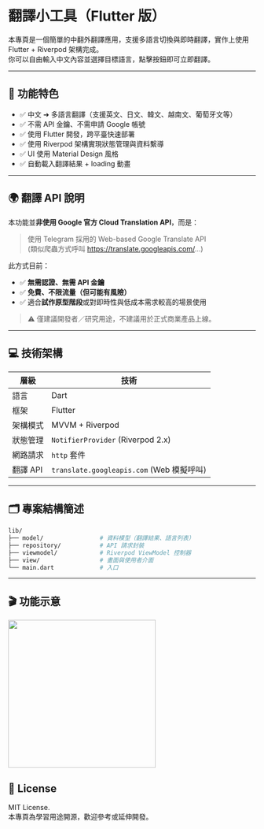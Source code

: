 # 翻譯小工具（Flutter 版）

本專頁是一個簡單的中翻外翻譯應用，支援多語言切換與即時翻譯，實作上使用 Flutter + Riverpod 架構完成。  
你可以自由輸入中文內容並選擇目標語言，點擊按鈕即可立即翻譯。

---

## 📌 功能特色

- ✅ 中文 ➔ 多語言翻譯（支援英文、日文、韓文、越南文、葡萄牙文等）
- ✅ 不需 API 金鑰、不需申請 Google 帳號
- ✅ 使用 Flutter 開發，跨平臺快速部署
- ✅ 使用 Riverpod 架構實現狀態管理與資料繫導
- ✅ UI 使用 Material Design 風格
- ✅ 自動載入翻譯結果 + loading 動畫

---

## 🌍 翻譯 API 說明

本功能並**非使用 Google 官方 Cloud Translation API**，而是：

> 使用 Telegram 採用的 Web-based Google Translate API  
> (類似爬蟲方式呼叫 https://translate.googleapis.com/...)

此方式目前：
- ✅ **無需認證、無需 API 金鑰**
- ✅ **免費、不限流量（但可能有風險）**
- ✅ 適合**試作原型階段**或對即時性與低成本需求較高的場景使用

> ⚠️ 僅建議開發者／研究用途，不建議用於正式商業產品上線。

---

## 💻 技術架構

| 層級 | 技術 |
|--------|--------|
| 語言 | Dart |
| 框架 | Flutter |
| 架構模式 | MVVM + Riverpod |
| 狀態管理 | `NotifierProvider` (Riverpod 2.x) |
| 網路請求 | `http` 套件 |
| 翻譯 API | `translate.googleapis.com` (Web 模擬呼叫) |

---

## 🗂 專案結構簡述

```bash
lib/
├── model/                # 資料模型（翻譯結果、語言列表）
├── repository/           # API 請求封裝
├── viewmodel/            # Riverpod ViewModel 控制器
├── view/                 # 畫面與使用者介面
└── main.dart             # 入口
```

---

## 🎬 功能示意

<img src="https://github.com/blackman5566/tranzly_flutter_demo/blob/main/demo.gif?raw=true" width="300" />


## 📄 License

MIT License.  
本專頁為學習用途開源，歡迎參考或延伸開發。
